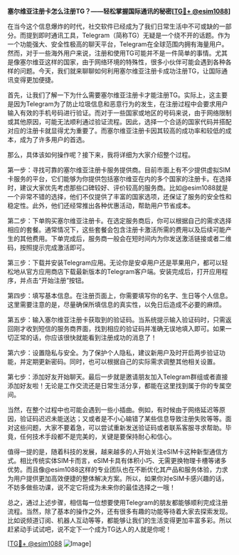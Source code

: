 **塞尔维亚注册卡怎么注册TG？——轻松掌握国际通讯的秘密[[TG💪+ @esim1088](https://t.me/s/esim1088)]**

在当今这个信息爆炸的时代，社交软件已经成为了我们日常生活中不可或缺的一部分。而提到即时通讯工具，Telegram（简称TG）无疑是一个绕不开的话题。作为一个功能强大、安全性极高的聊天平台，Telegram在全球范围内拥有海量用户。然而，对于一些海外用户来说，注册和使用TG可能并不是一件简单的事情。尤其是像塞尔维亚这样的国家，由于网络环境的特殊性，很多小伙伴可能会遇到各种各样的问题。今天，我们就来聊聊如何利用塞尔维亚注册卡成功注册TG，让国际通讯变得更加便捷。

首先，让我们了解一下为什么需要塞尔维亚注册卡才能注册TG。实际上，这主要是因为Telegram为了防止垃圾信息和恶意行为的发生，在注册过程中会要求用户输入有效的手机号码进行验证。而对于一些国家或地区的号码来说，由于网络限制或其他原因，可能无法顺利通过验证流程。因此，选择一个合适的国家代码并搭配对应的注册卡就显得尤为重要了。而塞尔维亚注册卡因其较高的成功率和较低的成本，成为了许多用户的首选。

那么，具体该如何操作呢？接下来，我将详细为大家介绍整个过程。

第一步：寻找可靠的塞尔维亚注册卡服务提供商。目前市面上有不少提供虚拟SIM卡服务的平台，它们能够为你提供包括塞尔维亚在内的多个国家的注册卡。在选择时，建议大家优先考虑那些口碑较好、评价较高的服务商。比如@esim1088就是一个非常不错的选择，他们不仅提供了丰富的国家选项，还保证了服务的安全性和稳定性。此外，他们还经常推出各种优惠活动，帮助用户节省成本。

第二步：下单购买塞尔维亚注册卡。在选定服务商后，你可以根据自己的需求选择相应的套餐。通常情况下，这些套餐会包含注册卡激活所需的费用以及后续可能产生的其他费用。下单完成后，服务商一般会在短时间内为你发送激活链接或者二维码，按照提示完成激活即可。

第三步：下载并安装Telegram应用。无论你是安卓用户还是苹果用户，都可以轻松地从官方应用商店下载最新版本的Telegram客户端。安装完成后，打开应用程序，并点击“开始注册”按钮。

第四步：填写基本信息。在注册页面上，你需要填写你的名字、生日等个人信息。这里需要注意的是，尽量确保所填信息的真实性，以免日后造成不必要的麻烦。

第五步：输入塞尔维亚注册卡获取到的验证码。当系统提示输入验证码时，只需返回刚才收到短信的服务商界面，找到相应的验证码并准确无误地填入即可。如果一切正常的话，你应该很快就能看到注册成功的消息了！

第六步：设置隐私与安全。为了保护个人隐私，建议新用户及时开启两步验证功能，并定期更新密码。同时，也可以根据自己的实际需求调整其他相关设置。

第七步：添加好友开始聊天。最后一步就是邀请朋友加入Telegram群组或者直接添加好友啦！无论是工作交流还是日常生活分享，都能在这里找到属于你的专属空间。

当然，在整个过程中也可能会遇到一些小插曲。例如，有时候由于网络延迟等原因，验证码迟迟未能送达；又或者是不小心输错了某些信息导致注册失败等等。面对这些问题，大家不要着急，可以尝试重新发送验证码或者联系客服寻求帮助。毕竟，任何技术手段都不是完美的，关键是要保持耐心和信心。

值得一提的是，随着科技的发展，越来越多的人开始关注eSIM卡这种新型通信方式。相比传统实体SIM卡而言，eSIM卡具有体积小巧、无需更换物理卡槽等诸多优势。而且像@esim1088这样的专业团队也在不断优化其产品和服务体验，力求为用户提供更加高效便捷的整体解决方案。所以，如果你对eSIM卡感兴趣的话，不妨多做些功课，说不定它将成为未来你的最佳选择之一哦！

总之，通过上述步骤，相信每一位想要使用Telegram的朋友都能够顺利完成注册流程。当然，除了基本的操作之外，还有很多有趣的功能等待着大家去探索发现。比如说频道订阅、机器人互动等等，都能够让我们的生活变得更加丰富多彩。所以赶紧动手试试吧，说不定下一个成为TG达人的人就是你呢！

[[TG💪+ @esim1088](https://t.me/s/esim1088) ![Image](https://i.postimg.cc/4NQfJmqS/Snipaste-2025-05-13-00-14-12.png)]